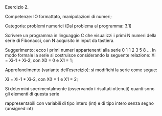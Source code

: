 Esercizio 2.

Competenze: IO formattato, manipolazioni di numeri;

Categoria: problemi numerici (Dal problema al programma: 3.1)

Scrivere un programma in linguaggio C che visualizzi i primi N numeri della serie di Fibonacci, con N acquisito in input da tastiera.

Suggerimento: ecco i primi numeri appartenenti alla serie 0 1 1 2 3 5 8 ... In modo formale la serie si costruisce considerando la seguente relazione: Xi = Xi-1 + Xi-2, con X0 = 0 e X1 = 1;

Approfondimento (variante dell’esercizio): si modifichi la serie come segue:

Xi = Xi-1 * Xi-2, con X0 = 1 e X1 = 2;

Si determini sperimentalmente (osservando i risultati ottenuti) quanti sono gli elementi di questa serie

rappresentabili con variabili di tipo intero (int) e di tipo intero senza segno (unsigned int)
